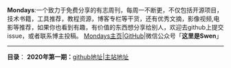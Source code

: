 **Mondays**:一个致力于免费分享的有志周刊，每周一不断更，不仅包括开源项目，技术书籍，工具推荐，教程资源，博客专栏等干货，还有优秀文摘，影像视频,电影等推荐，如果你也看到有趣，有价值的东西想分享给别人，欢迎去github上提交 issue，或者联系博主投稿。
[Mondays主页](http://106.14.69.127:8090)|[GitHub](https://github.com/SwenXiao/Mondays)|微信公众号「**这里是Swen**」
***
**目录**：
**2020年第一期：**[github地址]()|[主站地址](http://106.14.69.127:8090/archives/mondays2020%E5%B9%B4%E7%AC%AC1%E6%9C%9F/)
